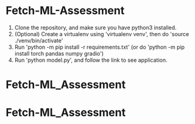 # Fetch-ML-Assessment

1. Clone the repository, and make sure you have python3 installed.
2. (Optional) Create a virtualenv using 'virtualenv venv', then do 'source ./venv/bin/activate'
3. Run 'python -m pip install -r requirements.txt' (or do 'python -m pip install torch pandas numpy gradio')
4. Run 'python model.py', and follow the link to see application. 
# Fetch-ML_Assessment
# Fetch-ML_Assessment
